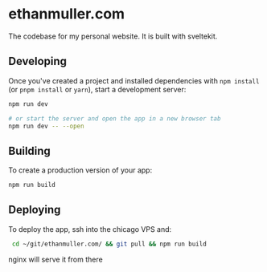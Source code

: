# ethanmuller.com

The codebase for my personal website. It is built with sveltekit.

## Developing

Once you've created a project and installed dependencies with `npm install` (or `pnpm install` or `yarn`), start a development server:

```bash
npm run dev

# or start the server and open the app in a new browser tab
npm run dev -- --open
```

## Building

To create a production version of your app:

```bash
npm run build
```

## Deploying

To deploy the app, ssh into the chicago VPS and:

```bash
 cd ~/git/ethanmuller.com/ && git pull && npm run build
```

nginx will serve it from there
